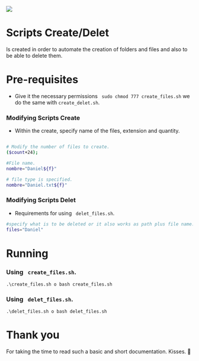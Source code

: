 
![](https://cdn.worldvectorlogo.com/logos/bash-1.svg)


# Scripts Create/Delet <a name = "getting_started"></a>

Is created in order to automate the creation of folders and files and also to be able to delete them.

# Pre-requisites

* Give it the necessary permissions ``` sudo chmod 777 create_files.sh``` we do the same with ```create_delet.sh```.

### Modifying Scripts Create 

* Within the create, specify name of the files, extension and quantity.


```bash

# Modify the number of files to create.
($count+24);

#File name.
nombre="Daniel${f}"

# file type is specified.
nombre="Daniel.txt${f}"

```
### Modifying Scripts Delet

* Requirements for using ``` delet_files.sh```.
```bash
#specify what is to be deleted or it also works as path plus file name.
files="Daniel"
```

# Running

### Using ``` create_files.sh```.

```
.\create_files.sh o bash create_files.sh
```


### Using ``` delet_files.sh```.

```
.\delet_files.sh o bash delet_files.sh
```

# Thank you

For taking the time to read such a basic and short documentation. Kisses. 💖